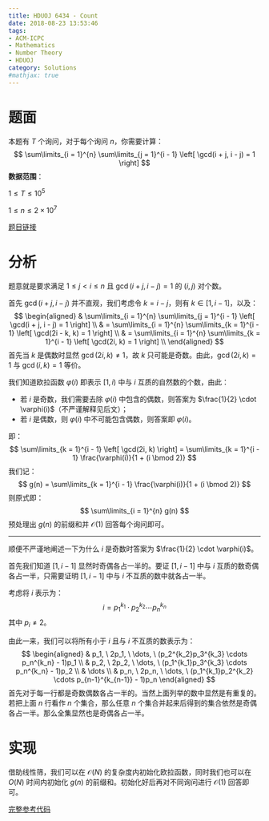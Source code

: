 ```yaml
---
title: HDUOJ 6434 - Count
date: 2018-08-23 13:53:46
tags: 
- ACM-ICPC
- Mathematics
- Number Theory
- HDUOJ
category: Solutions
#mathjax: true
---
```


# 题面

本题有 $T$ 个询问，对于每个询问 $n$，你需要计算：
$$
\sum\limits_{i = 1}^{n} \sum\limits_{j = 1}^{i - 1} \left[ \gcd(i + j, i - j) = 1 \right]
$$
**数据范围**：

$1 \le T \le 10^5$

$1 \le n \le 2 \times 10^7$

[题目链接](http://acm.hdu.edu.cn/showproblem.php?pid=6434)

# 分析

题意就是要求满足 $1 \le j < i \le n$ 且 $\gcd(i + j, i - j) = 1$ 的 $(i, j)$ 对个数。

首先 $\gcd(i + j, i - j)$ 并不直观，我们考虑令 $k = i - j$，则有 $k \in [1, i - 1]$，以及：
$$
\begin{aligned}
& \sum\limits_{i = 1}^{n} \sum\limits_{j = 1}^{i - 1} \left[ \gcd(i + j, i - j) = 1 \right] \\
& = \sum\limits_{i = 1}^{n} \sum\limits_{k = 1}^{i - 1} \left[ \gcd(2i - k, k) = 1 \right] \\
& = \sum\limits_{i = 1}^{n} \sum\limits_{k = 1}^{i - 1} \left[ \gcd(2i, k) = 1 \right] \\
\end{aligned}
$$
首先当 $k$ 是偶数时显然 $\gcd(2i, k) \neq 1$，故 $k$ 只可能是奇数。由此，$\gcd(2i, k) = 1$ 与 $\gcd(i, k) = 1$ 等价。

我们知道欧拉函数 $\varphi(i)$ 即表示 $[1, i)$ 中与 $i$ 互质的自然数的个数，由此：

- 若 $i$ 是奇数，我们需要去除 $\varphi(i)$ 中包含的偶数，则答案为 $\frac{1}{2} \cdot \varphi(i)$（不严谨解释见后文）；
- 若 $i$ 是偶数，则 $\varphi(i)$ 中不可能包含偶数，则答案即 $\varphi(i)$。

即：
$$
\sum\limits_{k = 1}^{i - 1} \left[ \gcd(2i, k) \right] = \sum\limits_{k = 1}^{i - 1} \frac{\varphi(i)}{1 + (i \bmod 2)}
$$
我们记：
$$
g(n) = \sum\limits_{k = 1}^{i - 1} \frac{\varphi(i)}{1 + (i \bmod 2)}
$$
则原式即：
$$
\sum\limits_{i = 1}^{n} g(n)
$$
预处理出 $g(n)$ 的前缀和并 $\mathcal{O}(1)$ 回答每个询问即可。

---

顺便不严谨地阐述一下为什么 $i$ 是奇数时答案为 $\frac{1}{2} \cdot \varphi(i)$。

首先我们知道 $[1, i -1]$ 显然时奇偶各占一半的。要证 $[1, i - 1]$ 中与 $i$ 互质的数奇偶各占一半，只需要证明 $[1, i - 1]$ 中与 $i$ 不互质的数中就各占一半。 

考虑将 $i$ 表示为：
$$
i = p_1^{k_1} \cdot p_2^{k_2} \cdots p_n^{k_n}
$$
其中 $p_i \neq 2$。

由此一来，我们可以将所有小于 $i$ 且与 $i$ 不互质的数表示为：
$$
\begin{aligned}
& p_1, \ 2p_1, \ \dots, \ (p_2^{k_2}p_3^{k_3} \cdots p_n^{k_n} - 1)p_1 \\
& p_2, \ 2p_2, \ \dots, \ (p_1^{k_1}p_3^{k_3} \cdots p_n^{k_n} - 1)p_2 \\
& \dots \\
& p_n, \ 2p_n, \ \dots, \ (p_1^{k_1}p_2^{k_2} \cdots p_{n-1}^{k_{n-1}} - 1)p_n
\end{aligned}
$$
首先对于每一行都是奇数偶数各占一半的。当然上面列举的数中显然是有重复的。若把上面 $n$ 行看作 $n$ 个集合，那么任意 $n$ 个集合并起来后得到的集合依然是奇偶各占一半。那么全集显然也是奇偶各占一半。

# 实现

借助线性筛，我们可以在 $\mathcal{O}(N)$ 的复杂度内初始化欧拉函数，同时我们也可以在 $O(N)$ 时间内初始化 $g(n)$ 的前缀和。初始化好后再对不同询问进行 $\mathcal{O}(1)$ 回答即可。 

[完整参考代码](https://github.com/codgician/ACM-ICPC/blob/master/HDUOJ/6434/euler's_totient_function.cpp)


